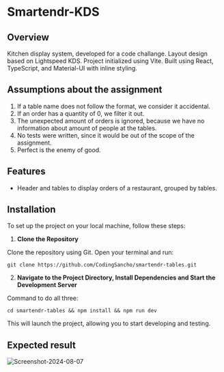 # Smartendr-KDS

## Overview

Kitchen display system, developed for a code challange. Layout design based on Lightspeed KDS.
Project initialized using Vite.
Built using React, TypeScript, and Material-UI with inline styling.

## Assumptions about the assignment

1) If a table name does not follow the format, we consider it accidental.
2) If an order has a quantity of 0, we filter it out.
3) The unexpected amount of orders is ignored, because we have no information about amount of people at the tables.
4) No tests were written, since it would be out of the scope of the assignment.
5) Perfect is the enemy of good.

## Features

- Header and tables to display orders of a restaurant, grouped by tables.

## Installation

To set up the project on your local machine, follow these steps:

1. **Clone the Repository**

Clone the repository using Git. Open your terminal and run:

```
git clone https://github.com/CodingSancho/smartendr-tables.git
```

2. **Navigate to the Project Directory, Install Dependencies and Start the Development Server**

Command to do all three:

```
cd smartendr-tables && npm install && npm run dev
```

This will launch the project, allowing you to start developing and testing.

## Expected result
![Screenshot-2024-08-07](https://github.com/user-attachments/assets/716f4423-69f1-43ca-8de7-f04d8ef64c22)
